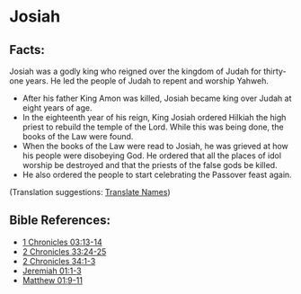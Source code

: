 # Josiah #

## Facts: ##

Josiah was a godly king who reigned over the kingdom of Judah for thirty-one years. He led the people of Judah to repent and worship Yahweh.

* After his father King Amon was killed, Josiah became king over Judah at eight years of age.
* In the eighteenth year of his reign, King Josiah ordered Hilkiah the high priest to rebuild the temple of the Lord. While this was being done, the books of the Law were found.
* When the books of the Law were read to Josiah, he was grieved at how his people were disobeying God. He ordered that all the places of idol worship be destroyed and that the priests of the false gods be killed.
* He also ordered the people to start celebrating the Passover feast again.

(Translation suggestions: [Translate Names](en/ta-vol1/translate/man/translate-names))



## Bible References: ##

* [1 Chronicles 03:13-14](en/tn/1ch/help/03/13)
* [2 Chronicles 33:24-25](en/tn/2ch/help/33/24)
* [2 Chronicles 34:1-3](en/tn/2ch/help/34/01)
* [Jeremiah 01:1-3](en/tn/jer/help/01/01)
* [Matthew 01:9-11](en/tn/mat/help/01/09)